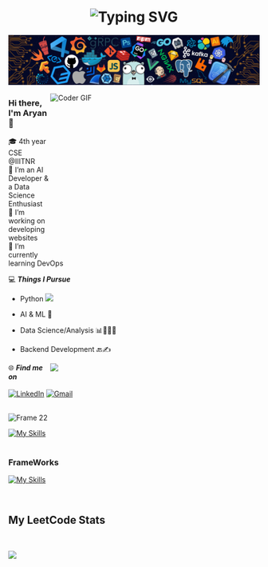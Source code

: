 <h1 align="center"><img src="https://readme-typing-svg.herokuapp.com?font=Fira+Code&pause=1000&random=false&width=435&lines=Break+your+limits" alt="Typing SVG" />
</h1>

![](https://github.com/GautamGupta17/GautamGupta17/blob/main/banner.png)


<img align="right" src="https://media4.giphy.com/media/v1.Y2lkPTc5MGI3NjExenMxcHhoc2cxdmYyZTc2ZnFoYnUyNG9uZGY1cGR2Z2p2bGhqdHgycyZlcD12MV9pbnRlcm5hbF9naWZfYnlfaWQmY3Q9Zw/bGgsc5mWoryfgKBx1u/giphy.webp" alt="Coder GIF" width="420" height="330">

### Hi there, I'm Aryan 👋
🎓 4th year CSE @IIITNR<br>
🔭 I’m an AI Developer & a Data Science Enthusiast<br>
🎯 I’m working on developing websites<br>
🌱 I’m currently learning DevOps <br>

💻 ***Things I Pursue***
- Python <img src="https://media.giphy.com/media/WUlplcMpOCEmTGBtBW/giphy.gif" width="30">
- AI & ML 📝
- Data Science/Analysis 📊👨🏻‍💻
- Backend Development 🔙✍️

    <a href="https://github.com/anuraghazra/github-readme-stats" title="Go to Source">
      <img align="right" width=420 height="auto" src="https://github-readme-stats.vercel.app/api?username=gadroo&show_icons=true&theme=dark&border_color=61dafb&hide_border=true&include_all_commits=true"/>
    </a>

🌐 ***Find me on***<br><br>
[![LinkedIn](https://img.shields.io/badge/linkedin-%230077B5.svg?style=for-the-badge&logo=linkedin&logoColor=white)](https://www.linkedin.com/in/aryan-gadroo/)
[![Gmail](https://img.shields.io/badge/Gmail-D14836?style=for-the-badge&logo=gmail&logoColor=white)](mailto:gadrooaryan@gmail.com) 


<!---
<!--  <a href="" target="_blank"><img src="https://github.com/vinodjangid07/vinodjangid07/assets/86096184/3a2a0e30-8369-4f1a-9788-95fa30ac2f36" alt="Portfolio" height="50" title="Portfolio"></a> -->
</h3>
<br>

<img width="137" alt="Frame 22" src="https://github.com/vinodjangid07/vinodjangid07/assets/86096184/96fc909c-2e49-4d81-8f7e-b46471d60e53">
<br>

[![My Skills](https://skillicons.dev/icons?i=py,c,cpp,django,mysql,opencv,r,selenium,fastapi,flask,git,github,graphql,html,css,jquery,latex,matlab,mongodb&perline=7)](https://skillicons.dev)
<br>
<br>

### FrameWorks
[![My Skills](https://skillicons.dev/icons?i=anaconda,aws,azure,firebase,gcp,linux,notion,obsidian,ps,ai,powershell,sklearn,tensorflow,vscode&perline=7)](https://skillicons.dev)

<br>

## My LeetCode Stats
<br />

<p float="left">
 <!-- ![GitHub stats](https://github-readme-stats.vercel.app/api?username=GautamGupta17&show_icons=true&theme=tokyonight) 
 ![image](https://leetcode-stats-api.herokuapp.com/WhyGautam17/theme=dark) -->

 <!-- <img src="https://github-readme-stats-lzzgs.vercel.app/api?username=GautamGupta17&show_icons=true&theme=tokyonight" /> -->

 <img src="https://leetcard.jacoblin.cool/kyom?theme=dark" />
</p>
